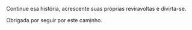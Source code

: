 Continue esa história, acrescente suas próprias reviravoltas e divirta-se.

Obrigada por seguir por este caminho.